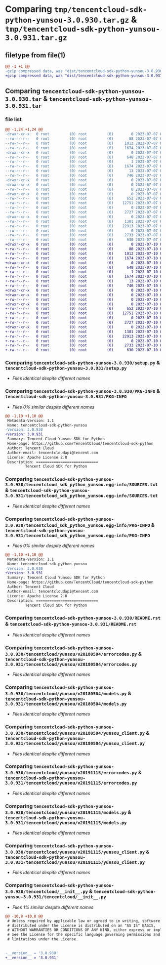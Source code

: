 # Comparing `tmp/tencentcloud-sdk-python-yunsou-3.0.930.tar.gz` & `tmp/tencentcloud-sdk-python-yunsou-3.0.931.tar.gz`

## filetype from file(1)

```diff
@@ -1 +1 @@
-gzip compressed data, was "dist/tencentcloud-sdk-python-yunsou-3.0.930.tar", last modified: Fri Jul  7 00:37:16 2023, max compression
+gzip compressed data, was "dist/tencentcloud-sdk-python-yunsou-3.0.931.tar", last modified: Mon Jul 10 01:02:40 2023, max compression
```

## Comparing `tencentcloud-sdk-python-yunsou-3.0.930.tar` & `tencentcloud-sdk-python-yunsou-3.0.931.tar`

### file list

```diff
@@ -1,24 +1,24 @@
-drwxr-xr-x   0 root         (0) root         (0)        0 2023-07-07 00:37:16.000000 tencentcloud-sdk-python-yunsou-3.0.930/
--rw-r--r--   0 root         (0) root         (0)       88 2023-07-07 00:37:16.000000 tencentcloud-sdk-python-yunsou-3.0.930/setup.cfg
--rw-r--r--   0 root         (0) root         (0)     1012 2023-07-07 00:37:16.000000 tencentcloud-sdk-python-yunsou-3.0.930/setup.py
--rw-r--r--   0 root         (0) root         (0)     1674 2023-07-07 00:37:16.000000 tencentcloud-sdk-python-yunsou-3.0.930/PKG-INFO
-drwxr-xr-x   0 root         (0) root         (0)        0 2023-07-07 00:37:16.000000 tencentcloud-sdk-python-yunsou-3.0.930/tencentcloud_sdk_python_yunsou.egg-info/
--rw-r--r--   0 root         (0) root         (0)      648 2023-07-07 00:37:16.000000 tencentcloud-sdk-python-yunsou-3.0.930/tencentcloud_sdk_python_yunsou.egg-info/SOURCES.txt
--rw-r--r--   0 root         (0) root         (0)        1 2023-07-07 00:37:16.000000 tencentcloud-sdk-python-yunsou-3.0.930/tencentcloud_sdk_python_yunsou.egg-info/dependency_links.txt
--rw-r--r--   0 root         (0) root         (0)     1674 2023-07-07 00:37:16.000000 tencentcloud-sdk-python-yunsou-3.0.930/tencentcloud_sdk_python_yunsou.egg-info/PKG-INFO
--rw-r--r--   0 root         (0) root         (0)       13 2023-07-07 00:37:16.000000 tencentcloud-sdk-python-yunsou-3.0.930/tencentcloud_sdk_python_yunsou.egg-info/top_level.txt
--rw-r--r--   0 root         (0) root         (0)      746 2023-07-07 00:37:16.000000 tencentcloud-sdk-python-yunsou-3.0.930/README.rst
-drwxr-xr-x   0 root         (0) root         (0)        0 2023-07-07 00:37:16.000000 tencentcloud-sdk-python-yunsou-3.0.930/tencentcloud/
-drwxr-xr-x   0 root         (0) root         (0)        0 2023-07-07 00:37:16.000000 tencentcloud-sdk-python-yunsou-3.0.930/tencentcloud/yunsou/
--rw-r--r--   0 root         (0) root         (0)        0 2023-07-07 00:37:16.000000 tencentcloud-sdk-python-yunsou-3.0.930/tencentcloud/yunsou/__init__.py
-drwxr-xr-x   0 root         (0) root         (0)        0 2023-07-07 00:37:16.000000 tencentcloud-sdk-python-yunsou-3.0.930/tencentcloud/yunsou/v20180504/
--rw-r--r--   0 root         (0) root         (0)      652 2023-07-07 00:37:16.000000 tencentcloud-sdk-python-yunsou-3.0.930/tencentcloud/yunsou/v20180504/errorcodes.py
--rw-r--r--   0 root         (0) root         (0)    12751 2023-07-07 00:37:16.000000 tencentcloud-sdk-python-yunsou-3.0.930/tencentcloud/yunsou/v20180504/models.py
--rw-r--r--   0 root         (0) root         (0)        0 2023-07-07 00:37:16.000000 tencentcloud-sdk-python-yunsou-3.0.930/tencentcloud/yunsou/v20180504/__init__.py
--rw-r--r--   0 root         (0) root         (0)     2727 2023-07-07 00:37:16.000000 tencentcloud-sdk-python-yunsou-3.0.930/tencentcloud/yunsou/v20180504/yunsou_client.py
-drwxr-xr-x   0 root         (0) root         (0)        0 2023-07-07 00:37:16.000000 tencentcloud-sdk-python-yunsou-3.0.930/tencentcloud/yunsou/v20191115/
--rw-r--r--   0 root         (0) root         (0)     1301 2023-07-07 00:37:16.000000 tencentcloud-sdk-python-yunsou-3.0.930/tencentcloud/yunsou/v20191115/errorcodes.py
--rw-r--r--   0 root         (0) root         (0)    22913 2023-07-07 00:37:16.000000 tencentcloud-sdk-python-yunsou-3.0.930/tencentcloud/yunsou/v20191115/models.py
--rw-r--r--   0 root         (0) root         (0)        0 2023-07-07 00:37:16.000000 tencentcloud-sdk-python-yunsou-3.0.930/tencentcloud/yunsou/v20191115/__init__.py
--rw-r--r--   0 root         (0) root         (0)     2733 2023-07-07 00:37:16.000000 tencentcloud-sdk-python-yunsou-3.0.930/tencentcloud/yunsou/v20191115/yunsou_client.py
--rw-r--r--   0 root         (0) root         (0)      630 2023-07-07 00:37:16.000000 tencentcloud-sdk-python-yunsou-3.0.930/tencentcloud/__init__.py
+drwxr-xr-x   0 root         (0) root         (0)        0 2023-07-10 01:02:40.000000 tencentcloud-sdk-python-yunsou-3.0.931/
+-rw-r--r--   0 root         (0) root         (0)       88 2023-07-10 01:02:40.000000 tencentcloud-sdk-python-yunsou-3.0.931/setup.cfg
+-rw-r--r--   0 root         (0) root         (0)     1012 2023-07-10 01:02:39.000000 tencentcloud-sdk-python-yunsou-3.0.931/setup.py
+-rw-r--r--   0 root         (0) root         (0)     1674 2023-07-10 01:02:40.000000 tencentcloud-sdk-python-yunsou-3.0.931/PKG-INFO
+drwxr-xr-x   0 root         (0) root         (0)        0 2023-07-10 01:02:40.000000 tencentcloud-sdk-python-yunsou-3.0.931/tencentcloud_sdk_python_yunsou.egg-info/
+-rw-r--r--   0 root         (0) root         (0)      648 2023-07-10 01:02:40.000000 tencentcloud-sdk-python-yunsou-3.0.931/tencentcloud_sdk_python_yunsou.egg-info/SOURCES.txt
+-rw-r--r--   0 root         (0) root         (0)        1 2023-07-10 01:02:40.000000 tencentcloud-sdk-python-yunsou-3.0.931/tencentcloud_sdk_python_yunsou.egg-info/dependency_links.txt
+-rw-r--r--   0 root         (0) root         (0)     1674 2023-07-10 01:02:40.000000 tencentcloud-sdk-python-yunsou-3.0.931/tencentcloud_sdk_python_yunsou.egg-info/PKG-INFO
+-rw-r--r--   0 root         (0) root         (0)       13 2023-07-10 01:02:40.000000 tencentcloud-sdk-python-yunsou-3.0.931/tencentcloud_sdk_python_yunsou.egg-info/top_level.txt
+-rw-r--r--   0 root         (0) root         (0)      746 2023-07-10 01:02:39.000000 tencentcloud-sdk-python-yunsou-3.0.931/README.rst
+drwxr-xr-x   0 root         (0) root         (0)        0 2023-07-10 01:02:40.000000 tencentcloud-sdk-python-yunsou-3.0.931/tencentcloud/
+drwxr-xr-x   0 root         (0) root         (0)        0 2023-07-10 01:02:40.000000 tencentcloud-sdk-python-yunsou-3.0.931/tencentcloud/yunsou/
+-rw-r--r--   0 root         (0) root         (0)        0 2023-07-10 01:02:39.000000 tencentcloud-sdk-python-yunsou-3.0.931/tencentcloud/yunsou/__init__.py
+drwxr-xr-x   0 root         (0) root         (0)        0 2023-07-10 01:02:40.000000 tencentcloud-sdk-python-yunsou-3.0.931/tencentcloud/yunsou/v20180504/
+-rw-r--r--   0 root         (0) root         (0)      652 2023-07-10 01:02:39.000000 tencentcloud-sdk-python-yunsou-3.0.931/tencentcloud/yunsou/v20180504/errorcodes.py
+-rw-r--r--   0 root         (0) root         (0)    12751 2023-07-10 01:02:39.000000 tencentcloud-sdk-python-yunsou-3.0.931/tencentcloud/yunsou/v20180504/models.py
+-rw-r--r--   0 root         (0) root         (0)        0 2023-07-10 01:02:39.000000 tencentcloud-sdk-python-yunsou-3.0.931/tencentcloud/yunsou/v20180504/__init__.py
+-rw-r--r--   0 root         (0) root         (0)     2727 2023-07-10 01:02:39.000000 tencentcloud-sdk-python-yunsou-3.0.931/tencentcloud/yunsou/v20180504/yunsou_client.py
+drwxr-xr-x   0 root         (0) root         (0)        0 2023-07-10 01:02:40.000000 tencentcloud-sdk-python-yunsou-3.0.931/tencentcloud/yunsou/v20191115/
+-rw-r--r--   0 root         (0) root         (0)     1301 2023-07-10 01:02:39.000000 tencentcloud-sdk-python-yunsou-3.0.931/tencentcloud/yunsou/v20191115/errorcodes.py
+-rw-r--r--   0 root         (0) root         (0)    22913 2023-07-10 01:02:39.000000 tencentcloud-sdk-python-yunsou-3.0.931/tencentcloud/yunsou/v20191115/models.py
+-rw-r--r--   0 root         (0) root         (0)        0 2023-07-10 01:02:39.000000 tencentcloud-sdk-python-yunsou-3.0.931/tencentcloud/yunsou/v20191115/__init__.py
+-rw-r--r--   0 root         (0) root         (0)     2733 2023-07-10 01:02:39.000000 tencentcloud-sdk-python-yunsou-3.0.931/tencentcloud/yunsou/v20191115/yunsou_client.py
+-rw-r--r--   0 root         (0) root         (0)      630 2023-07-10 01:02:39.000000 tencentcloud-sdk-python-yunsou-3.0.931/tencentcloud/__init__.py
```

### Comparing `tencentcloud-sdk-python-yunsou-3.0.930/setup.py` & `tencentcloud-sdk-python-yunsou-3.0.931/setup.py`

 * *Files identical despite different names*

### Comparing `tencentcloud-sdk-python-yunsou-3.0.930/PKG-INFO` & `tencentcloud-sdk-python-yunsou-3.0.931/PKG-INFO`

 * *Files 0% similar despite different names*

```diff
@@ -1,10 +1,10 @@
 Metadata-Version: 1.1
 Name: tencentcloud-sdk-python-yunsou
-Version: 3.0.930
+Version: 3.0.931
 Summary: Tencent Cloud Yunsou SDK for Python
 Home-page: https://github.com/TencentCloud/tencentcloud-sdk-python
 Author: Tencent Cloud
 Author-email: tencentcloudapi@tencent.com
 License: Apache License 2.0
 Description: ============================
         Tencent Cloud SDK for Python
```

### Comparing `tencentcloud-sdk-python-yunsou-3.0.930/tencentcloud_sdk_python_yunsou.egg-info/SOURCES.txt` & `tencentcloud-sdk-python-yunsou-3.0.931/tencentcloud_sdk_python_yunsou.egg-info/SOURCES.txt`

 * *Files identical despite different names*

### Comparing `tencentcloud-sdk-python-yunsou-3.0.930/tencentcloud_sdk_python_yunsou.egg-info/PKG-INFO` & `tencentcloud-sdk-python-yunsou-3.0.931/tencentcloud_sdk_python_yunsou.egg-info/PKG-INFO`

 * *Files 0% similar despite different names*

```diff
@@ -1,10 +1,10 @@
 Metadata-Version: 1.1
 Name: tencentcloud-sdk-python-yunsou
-Version: 3.0.930
+Version: 3.0.931
 Summary: Tencent Cloud Yunsou SDK for Python
 Home-page: https://github.com/TencentCloud/tencentcloud-sdk-python
 Author: Tencent Cloud
 Author-email: tencentcloudapi@tencent.com
 License: Apache License 2.0
 Description: ============================
         Tencent Cloud SDK for Python
```

### Comparing `tencentcloud-sdk-python-yunsou-3.0.930/README.rst` & `tencentcloud-sdk-python-yunsou-3.0.931/README.rst`

 * *Files identical despite different names*

### Comparing `tencentcloud-sdk-python-yunsou-3.0.930/tencentcloud/yunsou/v20180504/errorcodes.py` & `tencentcloud-sdk-python-yunsou-3.0.931/tencentcloud/yunsou/v20180504/errorcodes.py`

 * *Files identical despite different names*

### Comparing `tencentcloud-sdk-python-yunsou-3.0.930/tencentcloud/yunsou/v20180504/models.py` & `tencentcloud-sdk-python-yunsou-3.0.931/tencentcloud/yunsou/v20180504/models.py`

 * *Files identical despite different names*

### Comparing `tencentcloud-sdk-python-yunsou-3.0.930/tencentcloud/yunsou/v20180504/yunsou_client.py` & `tencentcloud-sdk-python-yunsou-3.0.931/tencentcloud/yunsou/v20180504/yunsou_client.py`

 * *Files identical despite different names*

### Comparing `tencentcloud-sdk-python-yunsou-3.0.930/tencentcloud/yunsou/v20191115/errorcodes.py` & `tencentcloud-sdk-python-yunsou-3.0.931/tencentcloud/yunsou/v20191115/errorcodes.py`

 * *Files identical despite different names*

### Comparing `tencentcloud-sdk-python-yunsou-3.0.930/tencentcloud/yunsou/v20191115/models.py` & `tencentcloud-sdk-python-yunsou-3.0.931/tencentcloud/yunsou/v20191115/models.py`

 * *Files identical despite different names*

### Comparing `tencentcloud-sdk-python-yunsou-3.0.930/tencentcloud/yunsou/v20191115/yunsou_client.py` & `tencentcloud-sdk-python-yunsou-3.0.931/tencentcloud/yunsou/v20191115/yunsou_client.py`

 * *Files identical despite different names*

### Comparing `tencentcloud-sdk-python-yunsou-3.0.930/tencentcloud/__init__.py` & `tencentcloud-sdk-python-yunsou-3.0.931/tencentcloud/__init__.py`

 * *Files 1% similar despite different names*

```diff
@@ -10,8 +10,8 @@
 # Unless required by applicable law or agreed to in writing, software
 # distributed under the License is distributed on an "AS IS" BASIS,
 # WITHOUT WARRANTIES OR CONDITIONS OF ANY KIND, either express or implied.
 # See the License for the specific language governing permissions and
 # limitations under the License.
 
 
-__version__ = '3.0.930'
+__version__ = '3.0.931'
```

